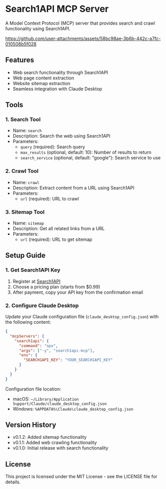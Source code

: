 # Search1API MCP Server

A Model Context Protocol (MCP) server that provides search and crawl functionality using Search1API.

https://github.com/user-attachments/assets/58bc98ae-3b6b-442c-a7fc-010508b5f028


## Features

- Web search functionality through Search1API
- Web page content extraction
- Website sitemap extraction
- Seamless integration with Claude Desktop

## Tools

### 1. Search Tool
- Name: `search`
- Description: Search the web using Search1API
- Parameters:
  * `query` (required): Search query
  * `max_results` (optional, default: 10): Number of results to return
  * `search_service` (optional, default: "google"): Search service to use

### 2. Crawl Tool
- Name: `crawl`
- Description: Extract content from a URL using Search1API
- Parameters:
  * `url` (required): URL to crawl

### 3. Sitemap Tool
- Name: `sitemap`
- Description: Get all related links from a URL
- Parameters:
  * `url` (required): URL to get sitemap

## Setup Guide

### 1. Get Search1API Key
1. Register at [Search1API](https://www.search1api.com/)
2. Choose a pricing plan (starts from $0.99)
3. After payment, copy your API key from the confirmation email

### 2. Configure Claude Desktop
Update your Claude configuration file (`claude_desktop_config.json`) with the following content:

```json
{
  "mcpServers": {
    "search1api": {
      "command": "npx",
      "args": ["-y", "search1api-mcp"],
      "env": {
        "SEARCH1API_KEY": "YOUR_SEARCH1API_KEY"
      }
    }
  }
}
```

Configuration file location:
- macOS: `~/Library/Application Support/Claude/claude_desktop_config.json`
- Windows: `%APPDATA%\Claude\claude_desktop_config.json`

## Version History

- v0.1.2: Added sitemap functionality
- v0.1.1: Added web crawling functionality
- v0.1.0: Initial release with search functionality

## License

This project is licensed under the MIT License - see the LICENSE file for details.
